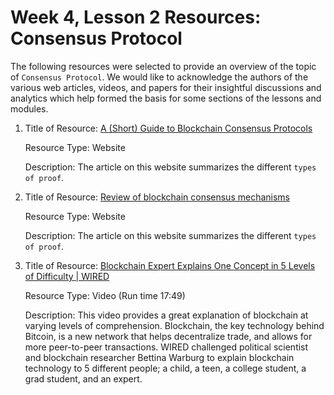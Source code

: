 # Week 4, Lesson 2 Resources: Consensus Protocol

The following resources were selected to provide an overview of the topic of `Consensus Protocol`. We would like to acknowledge the authors of the various web articles, videos, and papers for their insightful discussions and analytics which help formed the basis for some sections of the lessons and modules.

1. Title of Resource: [A (Short) Guide to Blockchain Consensus Protocols](https://www.coindesk.com/short-guide-blockchain-consensus-protocols/)

    Resource Type: Website

    Description: The article on this website summarizes the different `types of proof`.

2. Title of Resource: [Review of blockchain consensus mechanisms](https://blog.wavesplatform.com/review-of-blockchain-consensus-mechanisms-f575afae38f2)

    Resource Type: Website

    Description: The article on this website summarizes the different `types of proof`.

3. Title of Resource: [Blockchain Expert Explains One Concept in 5 Levels of Difficulty | WIRED](https://www.youtube.com/watch?v=hYip_Vuv8J0)

    Resource Type: Video (Run time 17:49)

    Description: This video provides a great explanation of blockchain at varying levels of comprehension. Blockchain, the key technology behind Bitcoin, is a new network that helps decentralize trade, and allows for more peer-to-peer transactions. WIRED challenged political scientist and blockchain researcher Bettina Warburg to explain blockchain technology to 5 different people; a child, a teen, a college student, a grad student, and an expert.